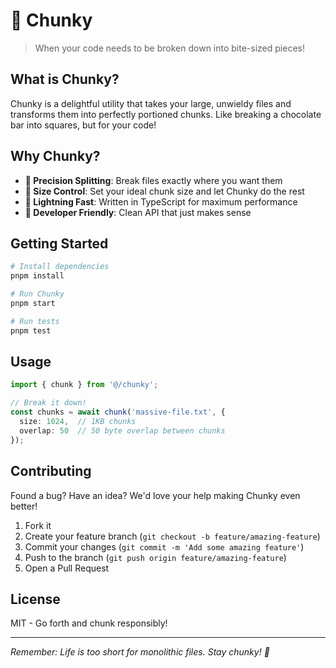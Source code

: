 # 🍫 Chunky

> When your code needs to be broken down into bite-sized pieces!

## What is Chunky?

Chunky is a delightful utility that takes your large, unwieldy files and transforms them into perfectly portioned chunks. Like breaking a chocolate bar into squares, but for your code!

## Why Chunky?

- **🎯 Precision Splitting**: Break files exactly where you want them
- **📏 Size Control**: Set your ideal chunk size and let Chunky do the rest
- **🚀 Lightning Fast**: Written in TypeScript for maximum performance
- **🎨 Developer Friendly**: Clean API that just makes sense

## Getting Started

```bash
# Install dependencies
pnpm install

# Run Chunky
pnpm start

# Run tests
pnpm test
```

## Usage

```typescript
import { chunk } from '@/chunky';

// Break it down!
const chunks = await chunk('massive-file.txt', {
  size: 1024,  // 1KB chunks
  overlap: 50  // 50 byte overlap between chunks
});
```

## Contributing

Found a bug? Have an idea? We'd love your help making Chunky even better!

1. Fork it
2. Create your feature branch (`git checkout -b feature/amazing-feature`)
3. Commit your changes (`git commit -m 'Add some amazing feature'`)
4. Push to the branch (`git push origin feature/amazing-feature`)
5. Open a Pull Request

## License

MIT - Go forth and chunk responsibly!

---

*Remember: Life is too short for monolithic files. Stay chunky! 🍫*